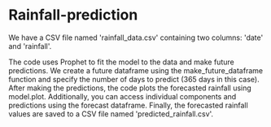 # Rainfall-prediction
We have a CSV file named 'rainfall_data.csv' containing two columns: 'date' and 'rainfall'.

The code uses Prophet to fit the model to the data and make future predictions. We create a future dataframe using the make_future_dataframe function and specify the number of days to predict (365 days in this case). After making the predictions, the code plots the forecasted rainfall using model.plot. Additionally, you can access individual components and predictions using the forecast dataframe. Finally, the forecasted rainfall values are saved to a CSV file named 'predicted_rainfall.csv'.
